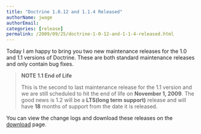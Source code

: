 ```yaml
---
title: "Doctrine 1.0.12 and 1.1.4 Released"
authorName: jwage
authorEmail:
categories: [release]
permalink: /2009/09/25/doctrine-1-0-12-and-1-1-4-released.html
---
```

Today I am happy to bring you two new maintenance releases for the 1.0
and 1.1 versions of Doctrine. These are both standard maintenance
releases and only contain bug fixes.

> **NOTE** **1.1 End of Life**
>
> This is the second to last maintenance release for the 1.1 version and
> we are still scheduled to hit the end of life on **November 1, 2009**.
> The good news is 1.2 will be a **LTS(long term support)** release and
> will have **18** months of support from the date it is released.

You can view the change logs and download these releases on the
[download](https://www.doctrine-project.org) page.
